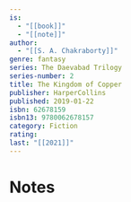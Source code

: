 ```yaml
---
is:
  - "[[book]]"
  - "[[note]]"
author:
  - "[[S. A. Chakraborty]]"
genre: fantasy
series: The Daevabad Trilogy
series-number: 2
title: The Kingdom of Copper
publisher: HarperCollins
published: 2019-01-22
isbn: 62678159
isbn13: 9780062678157
category: Fiction
rating: 
last: "[[2021]]"
---
```

# Notes
